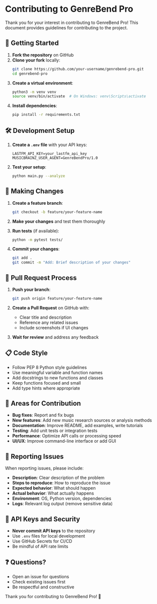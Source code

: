 # Contributing to GenreBend Pro

Thank you for your interest in contributing to GenreBend Pro! This document provides guidelines for contributing to the project.

## 🚀 Getting Started

1. **Fork the repository** on GitHub
2. **Clone your fork** locally:
   ```bash
   git clone https://github.com/your-username/genrebend-pro.git
   cd genrebend-pro
   ```
3. **Create a virtual environment**:
   ```bash
   python3 -m venv venv
   source venv/bin/activate  # On Windows: venv\Scripts\activate
   ```
4. **Install dependencies**:
   ```bash
   pip install -r requirements.txt
   ```

## 🛠️ Development Setup

1. **Create a `.env` file** with your API keys:
   ```env
   LASTFM_API_KEY=your_lastfm_api_key
   MUSICBRAINZ_USER_AGENT=GenreBendPro/1.0
   ```

2. **Test your setup**:
   ```bash
   python main.py --analyze
   ```

## 🔄 Making Changes

1. **Create a feature branch**:
   ```bash
   git checkout -b feature/your-feature-name
   ```

2. **Make your changes** and test them thoroughly

3. **Run tests** (if available):
   ```bash
   python -m pytest tests/
   ```

4. **Commit your changes**:
   ```bash
   git add .
   git commit -m "Add: Brief description of your changes"
   ```

## 📝 Pull Request Process

1. **Push your branch**:
   ```bash
   git push origin feature/your-feature-name
   ```

2. **Create a Pull Request** on GitHub with:
   - Clear title and description
   - Reference any related issues
   - Include screenshots if UI changes

3. **Wait for review** and address any feedback

## 📋 Code Style

- Follow PEP 8 Python style guidelines
- Use meaningful variable and function names
- Add docstrings to new functions and classes
- Keep functions focused and small
- Add type hints where appropriate

## 🎯 Areas for Contribution

- **Bug fixes**: Report and fix bugs
- **New features**: Add new music research sources or analysis methods
- **Documentation**: Improve README, add examples, write tutorials
- **Testing**: Add unit tests or integration tests
- **Performance**: Optimize API calls or processing speed
- **UI/UX**: Improve command-line interface or add GUI

## 🐛 Reporting Issues

When reporting issues, please include:

- **Description**: Clear description of the problem
- **Steps to reproduce**: How to reproduce the issue
- **Expected behavior**: What should happen
- **Actual behavior**: What actually happens
- **Environment**: OS, Python version, dependencies
- **Logs**: Relevant log output (remove sensitive data)

## 🔐 API Keys and Security

- **Never commit API keys** to the repository
- Use `.env` files for local development
- Use GitHub Secrets for CI/CD
- Be mindful of API rate limits

## ❓ Questions?

- Open an issue for questions
- Check existing issues first
- Be respectful and constructive

Thank you for contributing to GenreBend Pro! 🎵